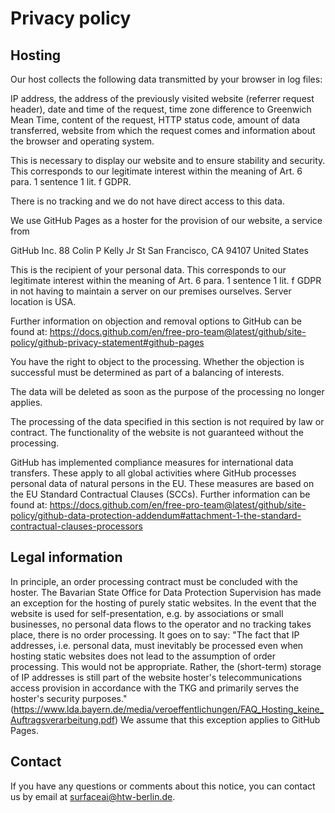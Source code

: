 # Privacy policy

## Hosting


Our host collects the following data transmitted by your browser in log files:

IP address, the address of the previously visited website (referrer request header), date and time of the request, time zone difference to Greenwich Mean Time, content of the request, HTTP status code, amount of data transferred, website from which the request comes and information about the browser and operating system.

This is necessary to display our website and to ensure stability and security. This corresponds to our legitimate interest within the meaning of Art. 6 para. 1 sentence 1 lit. f GDPR.

There is no tracking and we do not have direct access to this data. 

We use GitHub Pages as a hoster for the provision of our website, a service from


GitHub Inc.
88 Colin P Kelly Jr St
San Francisco, CA 94107
United States


This is the recipient of your personal data. This corresponds to our legitimate interest within the meaning of Art. 6 para. 1 sentence 1 lit. f GDPR in not having to maintain a server on our premises ourselves. Server location is USA.

Further information on objection and removal options to GitHub can be found at: https://docs.github.com/en/free-pro-team@latest/github/site-policy/github-privacy-statement#github-pages

You have the right to object to the processing. Whether the objection is successful must be determined as part of a balancing of interests.

The data will be deleted as soon as the purpose of the processing no longer applies.

The processing of the data specified in this section is not required by law or contract. The functionality of the website is not guaranteed without the processing.

GitHub has implemented compliance measures for international data transfers. These apply to all global activities where GitHub processes personal data of natural persons in the EU. These measures are based on the EU Standard Contractual Clauses (SCCs). Further information can be found at: https://docs.github.com/en/free-pro-team@latest/github/site-policy/github-data-protection-addendum#attachment-1-the-standard-contractual-clauses-processors

## Legal information

In principle, an order processing contract must be concluded with the hoster. The Bavarian State Office for Data Protection Supervision has made an exception for the hosting of purely static websites. In the event that the website is used for self-presentation, e.g. by associations or small businesses, no personal data flows to the operator and no tracking takes place, there is no order processing. It goes on to say: "The fact that IP addresses, i.e. personal data, must inevitably be processed even when hosting static websites does not lead to the assumption of order processing. This would not be appropriate. Rather, the (short-term) storage of IP addresses is still part of the website hoster's telecommunications access provision in accordance with the TKG and primarily serves the hoster's security purposes." (https://www.lda.bayern.de/media/veroeffentlichungen/FAQ_Hosting_keine_Auftragsverarbeitung.pdf) We assume that this exception applies to GitHub Pages.

## Contact 

If you have any questions or comments about this notice, you can contact us by email at surfaceai@htw-berlin.de.